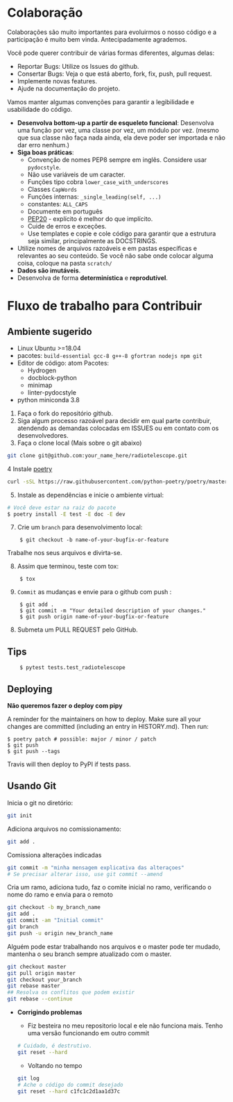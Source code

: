# Colaboração

Colaborações são muito importantes para evoluirmos o nosso código e a participação é muito bem vinda. Antecipadamente agrademos.

Você pode querer contribuir de várias formas diferentes, algumas delas:
- Reportar Bugs: Utilize os Issues do github.
- Consertar Bugs: Veja o que está aberto, fork, fix, push, pull request.
- Implemente novas features.
- Ajude na documentação do projeto.

 Vamos manter algumas convenções para garantir a legibilidade e usabilidade do código.

- **Desenvolva bottom-up a partir de esqueleto funcional**: Desenvolva uma função por vez, uma classe por vez, um módulo por vez. (mesmo que sua classe não faça nada ainda, ela deve poder ser importada e não dar erro nenhum.)
- **Siga boas práticas**:
     - Convenção de nomes PEP8 sempre em inglês. Considere usar `pydocstyle`.
     - Não use variáveis de um caracter.
     - Funções tipo cobra `lower_case_with_underscores`
     - Classes `CapWords`
     - Funções internas: `_single_leading(self, ...)`
     - constantes: `ALL_CAPS`
     - Documente em português
     - [PEP20](http://www.python.org/dev/peps/pep-0020/) - explícito é melhor do que implícito.
     - Cuide de erros e exceções.
     - Use templates e copie e cole código para garantir que a estrutura seja similar, principalmente as DOCSTRINGS.
- Utilize nomes de arquivos razoáveis e em pastas específicas e relevantes ao seu conteúdo. Se você não sabe onde colocar alguma coisa, coloque na pasta `scratch/`
- **Dados são imutáveis**.
- Desenvolva de forma **determinística** e **reprodutível**.

# Fluxo de trabalho para Contribuir

## Ambiente sugerido

- Linux Ubuntu >=18.04
- pacotes: `build-essential gcc-8 g++-8 gfortran nodejs npm git`
- Editor de código: atom
     Pacotes:
     - Hydrogen
     - docblock-python
     - minimap
     - linter-pydocstyle
- python miniconda 3.8

1. Faça o fork do repositório github.
2. Siga algum processo razoável para decidir em qual parte contribuir, atendendo as demandas colocadas em ISSUES ou em contato com os desenvolvedores.
3. Faça o clone local (Mais sobre o git abaixo)

```bash
git clone git@github.com:your_name_here/radiotelescope.git
```

4 Instale [poetry](https://python-poetry.org/docs/)

```bash
curl -sSL https://raw.githubusercontent.com/python-poetry/poetry/master/get-poetry.py | python -
```

5. Instale as dependências e inicie o ambiente virtual:
```bash
# Você deve estar na raiz do pacote
$ poetry install -E test -E doc -E dev
```

7. Crie um `branch` para desenvolvimento local:

```
    $ git checkout -b name-of-your-bugfix-or-feature
```

Trabalhe nos seus arquivos e divirta-se.

8. Assim que terminou, teste com tox:

```
    $ tox
```

9. `Commit` as mudanças e envie para o github com push :

```
    $ git add .
    $ git commit -m "Your detailed description of your changes."
    $ git push origin name-of-your-bugfix-or-feature
```

8. Submeta um PULL REQUEST pelo GitHub.


## Tips
```
    $ pytest tests.test_radiotelescope
```

## Deploying

**Não queremos fazer o deploy com pipy**

A reminder for the maintainers on how to deploy.
Make sure all your changes are committed (including an entry in HISTORY.md).
Then run:

```
$ poetry patch # possible: major / minor / patch
$ git push
$ git push --tags
```

Travis will then deploy to PyPI if tests pass.

## Usando Git

Inicia o git no diretório:
```bash
git init
```


Adiciona arquivos no comissionamento:
```bash
git add .
```


Comissiona alterações indicadas
```bash
git commit -m "minha mensagem explicativa das alteraçoes"
# Se precisar alterar isso, use git commit --amend
```

Cria um ramo, adiciona tudo, faz o comite inicial no ramo, verificando o nome do ramo e envia para o remoto
```bash
git checkout -b my_branch_name
git add .
git commit -am "Initial commit"
git branch
git push -u origin new_branch_name
```

Alguém pode estar trabalhando nos arquivos e o master pode ter mudado, mantenha o seu branch sempre atualizado com o master.
```bash
git checkout master
git pull origin master
git checkout your_branch
git rebase master
## Resolva os conflitos que podem existir
git rebase --continue
```

- **Corrigindo problemas**

     - Fiz besteira no meu repositorio local e ele não funciona mais. Tenho uma versão funcionando em outro commit
     ```bash
     # Cuidado, é destrutivo.
     git reset --hard
     ```

     - Voltando no tempo
     ```bash
     git log
     # Ache o código do commit desejado
     git reset --hard c1fc1c2d1aa1d37c
     ```
